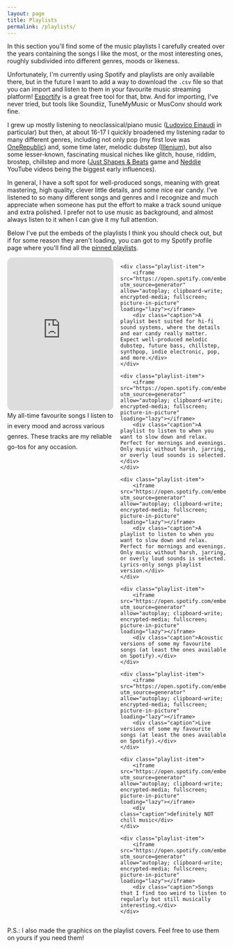 ```yaml
---
layout: page
title: Playlists
permalink: /playlists/
---
```


In this section you'll find some of the music playlists I carefully created over the years containing the songs I like the most, or the most interesting ones, roughly subdivided into different genres, moods or likeness.

Unfortunately, I'm currently using Spotify and playlists are only available there, but in the future I want to add a way to download the `.csv` file so that you can import and listen to them in your favourite music streaming platform! [Exportify](https://exportify.net/) is a great free tool for that, btw. And for importing, I've never tried, but tools like Soundiiz, TuneMyMusic or MusConv should work fine.

I grew up mostly listening to neoclassical/piano music ([Ludovico Einaudi](https://ludovicoeinaudi.com/complete-works/) in particular) but then, at about 16-17 I quickly broadened my listening radar to many different genres, including not only pop (my first love was [OneRepublic](https://www.onerepublic.com/music/)) and, some time later, melodic dubstep ([Illenium](https://illenium.com/)), but also some lesser-known, fascinating musical niches like glitch, house, riddim, brostep, chillstep and more ([Just Shapes & Beats](https://www.justshapesandbeats.com/) game and [Neddie](https://www.youtube.com/@NeddieOfficial?themeRefresh=1) YouTube videos being the biggest early influences).

In general, I have a soft spot for well-produced songs, meaning with great mastering, high quality, clever little details, and some nice ear candy. I've listened to so many different songs and genres and I recognize and much appreciate when someone has put the effort to make a track sound unique and extra polished. I prefer not to use music as background, and almost always listen to it when I can give it my full attention.

Below I've put the embeds of the playlists I think you should check out, but if for some reason they aren't loading, you can got to my Spotify profile page where you'll find all the [pinned playlists](https://open.spotify.com/user/tufc032h2onz3ugn7ejc1u6db/playlists).

<!-- markdownlint-disable MD033 -->
<style>
.playlist-grid{display:grid;grid-template-columns:repeat(2,1fr);gap:1rem;align-items:start;}
.playlist-item iframe{border-radius:12px;display:block;width:100%;height:352px;border:0;}
.playlist-item .caption{margin:0 0 5px 0;line-height:1.5rem;}
@media (max-width:640px){
    .playlist-grid{grid-template-columns:1fr;}
    .playlist-item iframe{height:420px;}
}
</style>

<div class="playlist-grid">
    <div class="playlist-item">
        <iframe src="https://open.spotify.com/embed/playlist/4iriTYwxqDJ5ncNNBNTZCZ?utm_source=generator" allow="autoplay; clipboard-write; encrypted-media; fullscreen; picture-in-picture" loading="lazy"></iframe>
        <div class="caption">My all-time favourite songs I listen to in every mood and across various genres. These tracks are my reliable go-tos for any occasion.</div>
    </div>

    <div class="playlist-item">
        <iframe src="https://open.spotify.com/embed/playlist/6daD0ILJyd1gWpCWZc2YeH?utm_source=generator" allow="autoplay; clipboard-write; encrypted-media; fullscreen; picture-in-picture" loading="lazy"></iframe>
        <div class="caption">A playlist best suited for hi-fi sound systems, where the details and ear candy really matter. Expect well-produced melodic dubstep, future bass, chillstep, synthpop, indie electronic, pop, and more.</div>
    </div>

    <div class="playlist-item">
        <iframe src="https://open.spotify.com/embed/playlist/5zd3aisPCca2RsetKY0t5M?utm_source=generator" allow="autoplay; clipboard-write; encrypted-media; fullscreen; picture-in-picture" loading="lazy"></iframe>
        <div class="caption">A playlist to listen to when you want to slow down and relax. Perfect for mornings and evenings. Only music without harsh, jarring, or overly loud sounds is selected.</div>
    </div>

    <div class="playlist-item">
        <iframe src="https://open.spotify.com/embed/playlist/74lKUuEiJwclP2Pa5t7F8c?utm_source=generator" allow="autoplay; clipboard-write; encrypted-media; fullscreen; picture-in-picture" loading="lazy"></iframe>
        <div class="caption">A playlist to listen to when you want to slow down and relax. Perfect for mornings and evenings. Only music without harsh, jarring, or overly loud sounds is selected. Lyrics-only songs playlist version.</div>
    </div>

    <div class="playlist-item">
        <iframe src="https://open.spotify.com/embed/playlist/1atQUWBbBD5SRURUSpe6GR?utm_source=generator" allow="autoplay; clipboard-write; encrypted-media; fullscreen; picture-in-picture" loading="lazy"></iframe>
        <div class="caption">Acoustic versions of some my favourite songs (at least the ones available on Spotify).</div>
    </div>

    <div class="playlist-item">
        <iframe src="https://open.spotify.com/embed/playlist/63q9gV5GmaagJ7yoRWUa1D?utm_source=generator" allow="autoplay; clipboard-write; encrypted-media; fullscreen; picture-in-picture" loading="lazy"></iframe>
        <div class="caption">Live versions of some my favourite songs (at least the ones available on Spotify).</div>
    </div>

    <div class="playlist-item">
        <iframe src="https://open.spotify.com/embed/playlist/7jps6YhDBEBCdWA6hCMdIA?utm_source=generator" allow="autoplay; clipboard-write; encrypted-media; fullscreen; picture-in-picture" loading="lazy"></iframe>
        <div class="caption">definitely NOT chill music</div>
    </div>

    <div class="playlist-item">
        <iframe src="https://open.spotify.com/embed/playlist/0B31GqTHePpExQyL3VaLjE?utm_source=generator" allow="autoplay; clipboard-write; encrypted-media; fullscreen; picture-in-picture" loading="lazy"></iframe>
        <div class="caption">Songs that I find too weird to listen to regularly but still musically interesting.</div>
    </div>
</div>
<!-- markdownlint-enable MD033 -->

P.S.: I also made the graphics on the playlist covers. Feel free to use them on yours if you need them!
